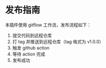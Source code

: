 # 发布指南

本插件使用 gitflow 工作流，发布流程如下：

1. 提交代码到远程仓库
2. 打 tag 并推送到远程仓库（tag 格式为 v1.0.0）
3. 触发 github action
4. 等待 action 完成
5. 发布成功